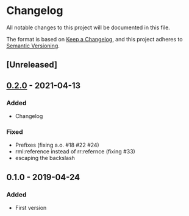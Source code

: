 # Changelog

All notable changes to this project will be documented in this file.

The format is based on [Keep a Changelog](https://keepachangelog.com/en/1.0.0/),
and this project adheres to [Semantic Versioning](https://semver.org/spec/v2.0.0.html).

## [Unreleased]

## [0.2.0] - 2021-04-13

### Added

- Changelog

### Fixed

- Prefixes (fixing a.o. #18 #22 #24)
- rml:reference instead of rr:refernce (fixing #33)
- escaping the backslash

## 0.1.0 - 2019-04-24

### Added

- First version

[0.2.0]: https://github.com/RMLio/rml-test-cases/compare/v0.1.0...v0.2.0
